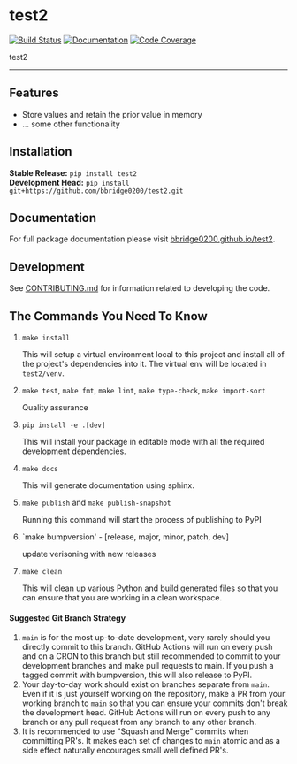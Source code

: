 # test2

[![Build Status](https://github.com/bbridge0200/test2/workflows/Build%20Main/badge.svg)](https://github.com/bbridge0200/test2/actions)
[![Documentation](https://github.com/bbridge0200/test2/workflows/Documentation/badge.svg)](https://bbridge0200.github.io/test2/)
[![Code Coverage](https://codecov.io/gh/bbridge0200/test2/branch/main/graph/badge.svg)](https://codecov.io/gh/bbridge0200/test2)

test2

---
## Features

-   Store values and retain the prior value in memory
-   ... some other functionality

## Installation

**Stable Release:** `pip install test2`<br>
**Development Head:** `pip install git+https://github.com/bbridge0200/test2.git`

## Documentation

For full package documentation please visit [bbridge0200.github.io/test2](https://bbridge0200.github.io/test2).

## Development

See [CONTRIBUTING.md](CONTRIBUTING.md) for information related to developing the code.

## The Commands You Need To Know

1. `make install`

    This will setup a virtual environment local to this project and install all of the
    project's dependencies into it. The virtual env will be located in `test2/venv`.

2. `make test`, `make fmt`, `make lint`, `make type-check`, `make import-sort`

    Quality assurance

3. `pip install -e .[dev]`

    This will install your package in editable mode with all the required development
    dependencies.

4. `make docs`

    This will generate documentation using sphinx. 

5. `make publish` and `make publish-snapshot`

    Running this command will start the process of publishing to PyPI

6. `make bumpversion' - [release, major, minor, patch, dev]
    
    update verisoning with new releases 

7. `make clean`

    This will clean up various Python and build generated files so that you can ensure
    that you are working in a clean workspace.



#### Suggested Git Branch Strategy

1. `main` is for the most up-to-date development, very rarely should you directly
   commit to this branch. GitHub Actions will run on every push and on a CRON to this
   branch but still recommended to commit to your development branches and make pull
   requests to main. If you push a tagged commit with bumpversion, this will also release to PyPI.
2. Your day-to-day work should exist on branches separate from `main`. Even if it is
   just yourself working on the repository, make a PR from your working branch to `main`
   so that you can ensure your commits don't break the development head. GitHub Actions
   will run on every push to any branch or any pull request from any branch to any other
   branch.
3. It is recommended to use "Squash and Merge" commits when committing PR's. It makes
   each set of changes to `main` atomic and as a side effect naturally encourages small
   well defined PR's.

